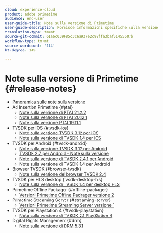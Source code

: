 ```yaml
---
cloud: experience-cloud
product: adobe primetime
audience: end-user
user-guide-title: Note sulla versione di Primetime
user-guide-description: Fornisce informazioni specifiche sulla versione, requisiti di sistema, limitazioni, problemi risolti e problemi noti.
translation-type: tm+mt
source-git-commit: 61a6c039685c3c6a937e2c98ffa3baf51455507b
workflow-type: tm+mt
source-wordcount: '114'
ht-degree: 14%

---
```



# Note sulla versione di Primetime  {#release-notes}

+ [Panoramica sulle note sulla versione](home.md)
+ Ad Insertion  Primetime {#ptai}
   + [Note sulla versione di PTAI 21.2.2](ptai-21x-release-notes.md)
   + [Note sulla versione di PTAI 20.12.1](ptai-20x-release-notes.md)
   + [Note sulla versione PTAI 19.11.1](ptai-19x-release-notes.md)
+ TVSDK per iOS {#tvsdk-ios}
   + [Note sulla versione TVSDK 3.12 per iOS](tvsdk-3x-ios.md)
   + [Note sulla versione di TVSDK 1.4 per iOS](tvsdk-1-4-ios.md)
+ TVSDK per Android {#tvsdk-android}
   + [Note sulla versione TVSDK 3.12 per Android](tvsdk-3x-android.md)
   + [TVSDK 2.7 per Android - Note sulla versione](tvsdk-27-android.md)
   + [Note sulla versione di TVSDK 2.4.1 per Android](tvsdk-24-android.md)
   + [Note sulla versione di TVSDK 1.4 per Android](tvsdk-1-4-android.md)
+ Browser TVSDK {#browser-tvsdk}
   + [Note sulla versione del browser TVSDK 2.4](tvsdk-24-browser.md)
+ TVSDK per HLS desktop {tvsdk-desktop-hls}
   + [Note sulla versione di TVSDK 1.4 per desktop HLS](tvsdk-1-4-desktop-hls.md)
+ Primetime Offline Packager {#offline-packager}
   + [Versioni Primetime Offline Packager versione 2](offline-packager-2x-release-note.md)
+ Primetime Streaming Server {#streaming-server}
   + [Versioni Primetime Streaming Server versione 1](primetime-streaming-server-1x.md)
+ TVSDK per Playstation 4 {#tvsdk-playstation}
   + [Note sulla versione di TVSDK 2.1 PlayStation 4](tvsdk-21-ps4.md)
+ Digital Rights Management {#drm}
   + [Note sulla versione di DRM 5.3.1](drm-531-release-notes.md)
